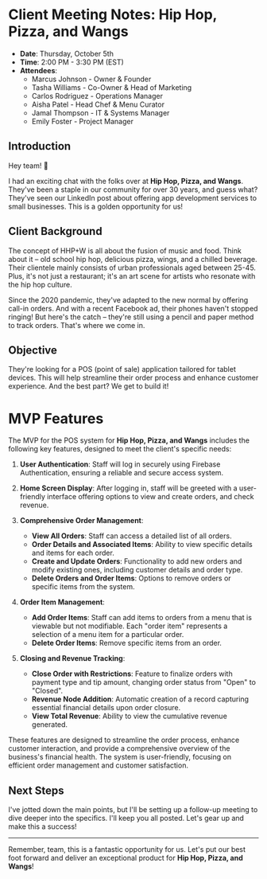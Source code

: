 # **Client Meeting Notes: Hip Hop, Pizza, and Wangs**

- **Date**: Thursday, October 5th
- **Time**: 2:00 PM - 3:30 PM (EST)  
- **Attendees**: 
  - Marcus Johnson - Owner & Founder
  - Tasha Williams - Co-Owner & Head of Marketing
  - Carlos Rodriguez - Operations Manager
  - Aisha Patel - Head Chef & Menu Curator
  - Jamal Thompson - IT & Systems Manager
  - Emily Foster - Project Manager

## **Introduction**

Hey team! 🚀

I had an exciting chat with the folks over at **Hip Hop, Pizza, and Wangs**. They've been a staple in our community for over 30 years, and guess what? They've seen our LinkedIn post about offering app development services to small businesses. This is a golden opportunity for us!

## **Client Background**

The concept of HHP+W is all about the fusion of music and food. Think about it – old school hip hop, delicious pizza, wings, and a chilled beverage. Their clientele mainly consists of urban professionals aged between 25-45. Plus, it's not just a restaurant; it's an art scene for artists who resonate with the hip hop culture.

Since the 2020 pandemic, they've adapted to the new normal by offering call-in orders. And with a recent Facebook ad, their phones haven't stopped ringing! But here's the catch – they're still using a pencil and paper method to track orders. That's where we come in.

## **Objective**

They're looking for a POS (point of sale) application tailored for tablet devices. This will help streamline their order process and enhance customer experience. And the best part? We get to build it!

# **MVP Features**

The MVP for the POS system for **Hip Hop, Pizza, and Wangs** includes the following key features, designed to meet the client's specific needs:

1. **User Authentication**: Staff will log in securely using Firebase Authentication, ensuring a reliable and secure access system.

2. **Home Screen Display**: After logging in, staff will be greeted with a user-friendly interface offering options to view and create orders, and check revenue.

3. **Comprehensive Order Management**:
   - **View All Orders**: Staff can access a detailed list of all orders.
   - **Order Details and Associated Items**: Ability to view specific details and items for each order.
   - **Create and Update Orders**: Functionality to add new orders and modify existing ones, including customer details and order type.
   - **Delete Orders and Order Items**: Options to remove orders or specific items from the system.

4. **Order Item Management**:
   - **Add Order Items**: Staff can add items to orders from a menu that is viewable but not modifiable. Each "order item" represents a selection of a menu item for a particular order.
   - **Delete Order Items**: Remove specific items from an order.

5. **Closing and Revenue Tracking**:
   - **Close Order with Restrictions**: Feature to finalize orders with payment type and tip amount, changing order status from "Open" to "Closed".
   - **Revenue Node Addition**: Automatic creation of a record capturing essential financial details upon order closure.
   - **View Total Revenue**: Ability to view the cumulative revenue generated.

These features are designed to streamline the order process, enhance customer interaction, and provide a comprehensive overview of the business's financial health. The system is user-friendly, focusing on efficient order management and customer satisfaction.

## **Next Steps**

I've jotted down the main points, but I'll be setting up a follow-up meeting to dive deeper into the specifics. I'll keep you all posted. Let's gear up and make this a success!

---

Remember, team, this is a fantastic opportunity for us. Let's put our best foot forward and deliver an exceptional product for **Hip Hop, Pizza, and Wangs**!
